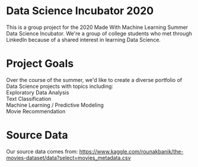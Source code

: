 # Data Science Incubator 2020
This is a group project for the 2020 Made With Machine Learning Summer Data Science Incubator.
We're a group of college students who met through LinkedIn because of a shared interest in learning Data Science.

# Project Goals
Over the course of the summer, we'd like to create a diverse portfolio of Data Science projects with topics including:<br>
Exploratory Data Analysis <br>Text Classification <br> Machine Learning / Predictive Modeling <br>Movie Recommendation

# Source Data
Our source data comes from: https://www.kaggle.com/rounakbanik/the-movies-dataset/data?select=movies_metadata.csv
